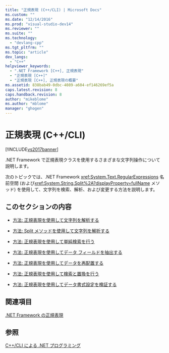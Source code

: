 ```yaml
---
title: "正規表現 (C++/CLI) | Microsoft Docs"
ms.custom: ""
ms.date: "12/14/2016"
ms.prod: "visual-studio-dev14"
ms.reviewer: ""
ms.suite: ""
ms.technology: 
  - "devlang-cpp"
ms.tgt_pltfrm: ""
ms.topic: "article"
dev_langs: 
  - "C++"
helpviewer_keywords: 
  - ".NET Framework [C++], 正規表現"
  - "正規表現 [C++]"
  - "正規表現 [C++], 正規表現の概要"
ms.assetid: 838bab49-0dbc-4089-a604-ef146269ef5a
caps.latest.revision: 8
caps.handback.revision: 8
author: "mikeblome"
ms.author: "mblome"
manager: "ghogen"
---
```

# 正規表現 (C++/CLI)
[!INCLUDE[vs2017banner](../assembler/inline/includes/vs2017banner.md)]

.NET Framework で正規表現クラスを使用するさまざまな文字列操作について説明します。  
  
 次のトピックでは、.NET Framework <xref:System.Text.RegularExpressions> 名前空間 \(および<xref:System.String.Split%2A?displayProperty=fullName> メソッド\) を使用して、文字列を検索、解析、および変更する方法を説明します。  
  
## このセクションの内容  
  
-   [方法: 正規表現を使用して文字列を解析する](../dotnet/how-to-parse-strings-using-regular-expressions-cpp-cli.md)  
  
-   [方法: Split メソッドを使用して文字列を解析する](../dotnet/how-to-parse-strings-using-the-split-method-cpp-cli.md)  
  
-   [方法: 正規表現を使用して単純検索を行う](../dotnet/how-to-use-regular-expressions-for-simple-matching-cpp-cli.md)  
  
-   [方法: 正規表現を使用してデータ フィールドを抽出する](../dotnet/how-to-use-regular-expressions-to-extract-data-fields-cpp-cli.md)  
  
-   [方法: 正規表現を使用してデータを再配置する](../dotnet/how-to-use-regular-expressions-to-rearrange-data-cpp-cli.md)  
  
-   [方法: 正規表現を使用して検索と置換を行う](../dotnet/how-to-use-regular-expressions-to-search-and-replace-cpp-cli.md)  
  
-   [方法: 正規表現を使用してデータ書式設定を検証する](../Topic/How%20to:%20Use%20Regular%20Expressions%20to%20Validate%20Data%20Formatting%20\(C++-CLI\).md)  
  
## 関連項目  
 [.NET Framework の正規表現](../Topic/.NET%20Framework%20Regular%20Expressions.md)  
  
## 参照  
 [C\+\+\/CLI による .NET プログラミング](../dotnet/dotnet-programming-with-cpp-cli-visual-cpp.md)